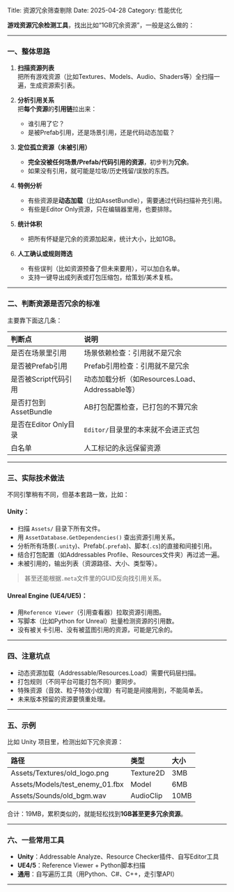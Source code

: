 Title: 资源冗余筛查剔除
Date: 2025-04-28
Category: 性能优化

**游戏资源冗余检测工具**，找出比如“1GB冗余资源”，一般是这么做的：

---

### **一、整体思路**
1. **扫描资源列表**  
   把所有游戏资源（比如Textures、Models、Audio、Shaders等）全扫描一遍，生成资源索引表。

2. **分析引用关系**  
   把**每个资源**的**引用链**拉出来：
   - 谁引用了它？
   - 是被Prefab引用，还是场景引用，还是代码动态加载？

3. **定位孤立资源（未被引用）**
   - **完全没被任何场景/Prefab/代码引用的资源**，初步判为**冗余**。
   - 如果没有引用，就可能是垃圾/历史残留/误放的东西。

4. **特例分析**
   - 有些资源是**动态加载**（比如AssetBundle），需要通过代码扫描补充引用。
   - 有些是Editor Only资源，只在编辑器里用，也要排除。

5. **统计体积**
   - 把所有怀疑是冗余的资源加起来，统计大小，比如1GB。

6. **人工确认或规则筛选**
   - 有些误判（比如资源预备了但未来要用），可以加白名单。
   - 支持一键导出成列表或打包压缩包，给策划/美术复核。

---

### **二、判断资源是否冗余的标准**
主要靠下面这几条：

| 判断点 | 说明 |
|:----|:----|
| 是否在场景里引用 | 场景依赖检查：引用就不是冗余 |
| 是否被Prefab引用 | Prefab引用检查：引用就不是冗余 |
| 是否被Script代码引用 | 动态加载分析（如Resources.Load、Addressable等） |
| 是否打包到AssetBundle | AB打包配置检查，已打包的不算冗余 |
| 是否在Editor Only目录 | `Editor/`目录里的本来就不会进正式包 |
| 白名单 | 人工标记的永远保留资源 |

---

### **三、实际技术做法**
不同引擎稍有不同，但基本套路一致，比如：

#### **Unity：**
- 扫描 `Assets/` 目录下所有文件。
- 用 `AssetDatabase.GetDependencies()` 查出资源引用关系。
- 分析所有场景(`.unity`)、Prefab(`.prefab`)、脚本(`.cs`)的直接和间接引用。
- 结合打包配置（如Addressables Profile、Resources文件夹）再过滤一遍。
- 未被引用的，输出列表（资源路径、大小、类型等）。

> 甚至还能根据`.meta`文件里的GUID反向找引用关系。

#### **Unreal Engine (UE4/UE5)：**
- 用`Reference Viewer`（引用查看器）拉取资源引用图。
- 写脚本（比如Python for Unreal）批量检测资源的引用数。
- 没有被关卡引用、没有被蓝图引用的资源，可能是冗余的。

---

### **四、注意坑点**
- 动态资源加载（Addressable/Resources.Load）需要代码层扫描。
- 打包规则（不同平台可能打包不同）要同步。
- 特殊资源（音效、粒子特效小纹理）有可能是间接用到，不能简单丢。
- 未来版本预留的资源要慎重处理。

---

### **五、示例**
比如 Unity 项目里，检测出如下冗余资源：

| 路径 | 类型 | 大小 |
|:----|:----|:----|
| Assets/Textures/old_logo.png | Texture2D | 3MB |
| Assets/Models/test_enemy_01.fbx | Model | 6MB |
| Assets/Sounds/old_bgm.wav | AudioClip | 10MB |

合计：19MB，累积类似的，就能轻松找到**1GB甚至更多冗余资源**。

---

### **六、一些常用工具**
- **Unity**：Addressable Analyze、Resource Checker插件、自写Editor工具
- **UE4/5**：Reference Viewer + Python脚本扫描
- **通用**：自写遍历工具（用Python、C#、C++，走引擎API）

---
